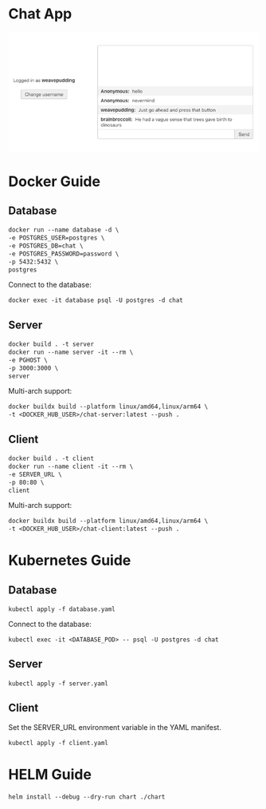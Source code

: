 # Chat App

![app screenshot](screenshot.png)

# Docker Guide

## Database

```
docker run --name database -d \
-e POSTGRES_USER=postgres \
-e POSTGRES_DB=chat \
-e POSTGRES_PASSWORD=password \
-p 5432:5432 \
postgres
```

Connect to the database:

```
docker exec -it database psql -U postgres -d chat
```

## Server

```
docker build . -t server
docker run --name server -it --rm \
-e PGHOST \
-p 3000:3000 \
server
```

Multi-arch support:

```
docker buildx build --platform linux/amd64,linux/arm64 \
-t <DOCKER_HUB_USER>/chat-server:latest --push .
```

## Client

```
docker build . -t client
docker run --name client -it --rm \
-e SERVER_URL \
-p 80:80 \
client
```

Multi-arch support:

```
docker buildx build --platform linux/amd64,linux/arm64 \
-t <DOCKER_HUB_USER>/chat-client:latest --push .
```

# Kubernetes Guide

## Database

```
kubectl apply -f database.yaml
```

Connect to the database:

```
kubectl exec -it <DATABASE_POD> -- psql -U postgres -d chat
```

## Server

```
kubectl apply -f server.yaml
```

## Client

Set the SERVER_URL environment variable in the YAML manifest.

```
kubectl apply -f client.yaml
```

# HELM Guide

```
helm install --debug --dry-run chart ./chart
```
